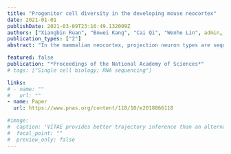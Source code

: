 ```yaml
---
title: "Progenitor cell diversity in the developing mouse neocortex"
date: 2021-01-01
publishDate: 2021-03-09T23:16:49.132009Z
authors: ["Xiangbin Ruan", "Bowei Kang", "Cai Qi", "Wenhe Lin", admin, "Xiaochang Zhang"]
publication_types: ["2"]
abstract: "In the mammalian neocortex, projection neuron types are sequentially generated by the same pool of neural progenitors. How neuron type specification is related to developmental timing remains unclear. To determine whether temporal gene expression in neural progenitors correlates with neuron type specification, we performed single-cell RNA sequencing (scRNA-Seq) analysis of the developing mouse neocortex. We uncovered neuroepithelial cell enriched genes such as Hmga2 and Ccnd1 when compared to radial glial cells (RGCs). RGCs display dynamic gene expression over time; for instance, early RGCs express higher levels of Hes5, and late RGCs show higher expression of Pou3f2. Interestingly, intermediate progenitor cell marker gene Eomes coexpresses temporally with known neuronal identity genes at different developmental stages, though mostly in postmitotic cells. Our results delineate neural progenitor cell diversity in the developing mouse neocortex and support that neuronal identity genes are transcriptionally evident in Eomes-positive cells."

featured: false
publication: "*Proceedings of the National Academy of Sciences*"
# tags: ["Single cell biology; RNA sequencing"]

links:
# - name: ""
#   url: ""
- name: Paper
  url: https://www.pnas.org/content/118/10/e2018866118

#image:
#  caption: 'VITAE provides better trajectory inference than an alternative Seurat integration + Slingshot approach'
#  focal_point: ""
#  preview_only: false
---
```


